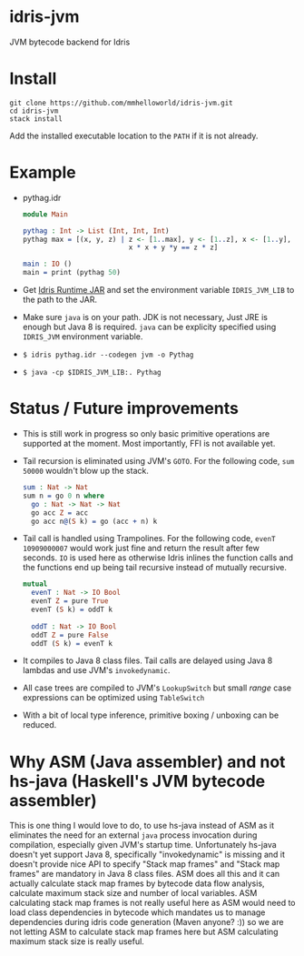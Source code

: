 idris-jvm
=========

JVM bytecode backend for Idris

Install
=======
```
git clone https://github.com/mmhelloworld/idris-jvm.git
cd idris-jvm
stack install
```
    
Add the installed executable location to the `PATH` if it is not already.

Example
=======

* pythag.idr

    ```idris
    module Main
    
    pythag : Int -> List (Int, Int, Int)
    pythag max = [(x, y, z) | z <- [1..max], y <- [1..z], x <- [1..y],
                              x * x + y *y == z * z]
    
    main : IO ()
    main = print (pythag 50)
    ```

* Get [Idris Runtime JAR](https://github.com/mmhelloworld/idrisjvm-runtime/releases/download/1.0-SNAPSHOT/idrisjvm-runtime-1.0-SNAPSHOT.jar) and set the environment variable `IDRIS_JVM_LIB` to the path to the JAR.
* Make sure `java` is on your path. JDK is not necessary, Just JRE is enough but Java 8 is required. `java` can be explicity specified using `IDRIS_JVM` environment variable.
* `$ idris pythag.idr --codegen jvm -o Pythag`
* `$ java -cp $IDRIS_JVM_LIB:. Pythag`
       
Status / Future improvements
============================

* This is still work in progress so only basic primitive operations are supported at the moment. Most importantly, FFI is not available yet.
* Tail recursion is eliminated using JVM's `GOTO`. For the following code, `sum 50000` wouldn't blow up the stack.
    ```idris
    sum : Nat -> Nat
    sum n = go 0 n where
      go : Nat -> Nat -> Nat
      go acc Z = acc
      go acc n@(S k) = go (acc + n) k
    ```
    
* Tail call is handled using Trampolines. For the following code, `evenT 10909000007` would work just fine and return the result after few seconds. `IO` is used here as otherwise Idris inlines the function calls and the functions end up being tail recursive instead of mutually recursive.
    ```idris
    mutual
      evenT : Nat -> IO Bool
      evenT Z = pure True
      evenT (S k) = oddT k
      
      oddT : Nat -> IO Bool
      oddT Z = pure False
      oddT (S k) = evenT k
    ```

* It compiles to Java 8 class files. Tail calls are delayed using Java 8 lambdas and use JVM's `invokedynamic`.
* All case trees are compiled to JVM's `LookupSwitch` but small *range* case expressions can be optimized using `TableSwitch`
* With a bit of local type inference, primitive boxing / unboxing can be reduced.

Why ASM (Java assembler) and not hs-java (Haskell's JVM bytecode assembler)
===========================================================================
This is one thing I would love to do, to use hs-java instead of ASM as it eliminates the need for an external `java` process invocation during compilation, especially given JVM's startup time. Unfortunately hs-java doesn't yet support Java 8, specifically "invokedynamic" is missing and it doesn't provide nice API to specify "Stack map frames" and "Stack map frames" are mandatory in Java 8 class files. ASM does all this and it can actually calculate stack map frames by bytecode data flow analysis, calculate maximum stack size and number of local variables. ASM calculating stack map frames is not really useful here as ASM would need to load class dependencies in bytecode which mandates us to manage dependencies during idris code generation (Maven anyone? :)) so we are not letting ASM to calculate stack map frames here but ASM calculating maximum stack size is really useful. 
